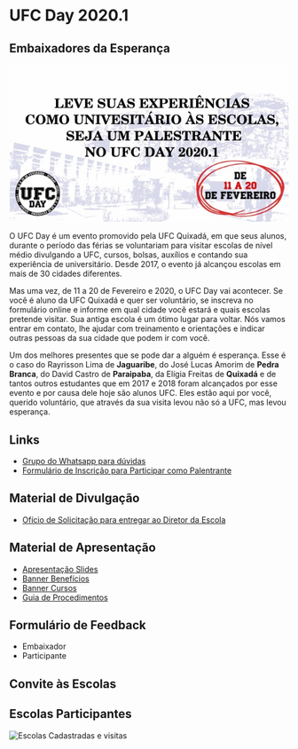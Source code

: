 # UFC Day 2020.1
## Embaixadores da Esperança

![](capa.jpeg)

O UFC Day é um evento promovido pela UFC Quixadá, em que seus alunos, durante o período das férias se voluntariam para visitar escolas de nível médio divulgando a UFC, cursos, bolsas, auxílios e contando sua experiência de universitário. Desde 2017, o evento já alcançou escolas em mais de 30 cidades diferentes.

Mas uma vez, de 11 a 20 de Fevereiro e 2020, o UFC Day vai acontecer. Se você é aluno da UFC Quixadá e quer ser voluntário, se inscreva no formulário online e informe em qual cidade você estará e quais escolas pretende visitar. Sua antiga escola é um ótimo lugar para voltar. Nós vamos entrar em contato, lhe ajudar com treinamento e orientações e indicar outras pessoas da sua cidade que podem ir com você.

Um dos melhores presentes que se pode dar a alguém é esperança. Esse é o caso do Rayrisson Lima de **Jaguaribe**, do José Lucas Amorim de **Pedra Branca**, do David Castro de **Paraipaba**, da Elígia Freitas de **Quixadá** e de tantos outros estudantes que em 2017 e 2018 foram alcançados por esse evento e por causa dele hoje são alunos UFC. Eles estão aqui por você, querido voluntário, que através da sua visita levou não só a UFC, mas levou esperança.

## Links
- [Grupo do Whatsapp para dúvidas](https://chat.whatsapp.com/LGFHJBAU7h4AbYtVGoHZiR)
- [Formulário de Inscrição para Participar como Palentrante]()

## Material de Divulgação
- [Ofício de Solicitação para entregar ao Diretor da Escola](oficio.pdf)

## Material de Apresentação
- [Apresentação Slides]()
- [Banner Benefícios]()
- [Banner Cursos]()
- [Guia de Procedimentos](guia.md)

## Formulário de Feedback
- Embaixador 
- Participante 

## Convite às Escolas



## Escolas Participantes

![Escolas Cadastradas e visitas](https://raw.githubusercontent.com/ufcnasescolas/ufcnasescolas.github.io/master/base/02/__mapa2017.png)
